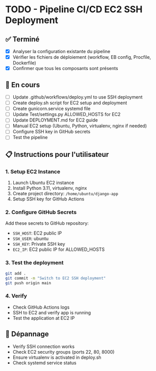 # TODO - Pipeline CI/CD EC2 SSH Deployment

## ✅ Terminé
- [x] Analyser la configuration existante du pipeline
- [x] Vérifier les fichiers de déploiement (workflow, EB config, Procfile, Dockerfile)
- [x] Confirmer que tous les composants sont présents

## 🔄 En cours
- [ ] Update .github/workflows/deploy.yml to use SSH deployment
- [ ] Create deploy.sh script for EC2 setup and deployment
- [ ] Create gunicorn.service systemd file
- [ ] Update Test/settings.py ALLOWED_HOSTS for EC2
- [ ] Update DEPLOYMENT.md for EC2 guide
- [ ] Manual EC2 setup (Ubuntu, Python, virtualenv, nginx if needed)
- [ ] Configure SSH key in GitHub secrets
- [ ] Test the pipeline

## 📋 Instructions pour l'utilisateur

### 1. Setup EC2 Instance
1. Launch Ubuntu EC2 instance
2. Install Python 3.11, virtualenv, nginx
3. Create project directory: `/home/ubuntu/django-app`
4. Setup SSH key for GitHub Actions

### 2. Configure GitHub Secrets
Add these secrets to GitHub repository:
- `SSH_HOST`: EC2 public IP
- `SSH_USER`: ubuntu
- `SSH_KEY`: Private SSH key
- `EC2_IP`: EC2 public IP for ALLOWED_HOSTS

### 3. Test the deployment
```bash
git add .
git commit -m "Switch to EC2 SSH deployment"
git push origin main
```

### 4. Verify
- Check GitHub Actions logs
- SSH to EC2 and verify app is running
- Test the application at EC2 IP

## 🔧 Dépannage
- Verify SSH connection works
- Check EC2 security groups (ports 22, 80, 8000)
- Ensure virtualenv is activated in deploy.sh
- Check systemd service status
